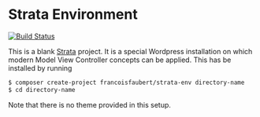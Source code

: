 Strata Environment
==================

[![Build Status](https://travis-ci.org/francoisfaubert/strata-env.svg?branch=master)](https://travis-ci.org/francoisfaubert/strata-env)

This is a blank [Strata](http://strata.francoisfaubert.com/) project. It is a special Wordpress installation on which modern Model View Controller concepts can be applied. This has be installed by running

~~~ sh
$ composer create-project francoisfaubert/strata-env directory-name
$ cd directory-name
~~~

Note that there is no theme provided in this setup.
